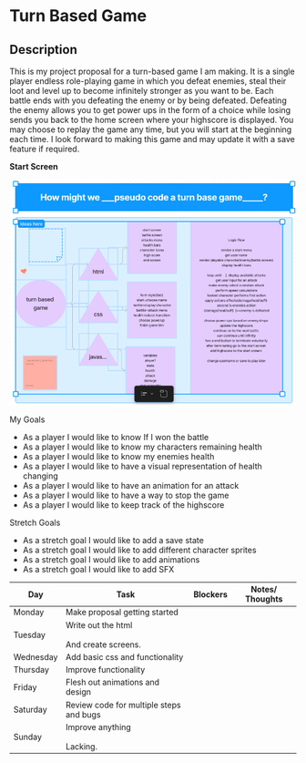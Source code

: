 # Turn Based Game

## Description

This is my project proposal for a turn-based game I am making. It is a single player endless role-playing game in which you defeat enemies, steal their loot and level up to become infinitely stronger as you want to be. Each battle ends with you defeating the enemy or by being defeated. Defeating the enemy allows you to get power ups in the form of a choice while losing sends you back to the home screen where your highscore is displayed. You may choose to replay the game any time, but you will start at the beginning each time. I look forward to making this game and may update it with a save feature if required.

**Start Screen**

![proposal flow chart](Screenshot_20240318_121058.png)

My Goals

- As a player I would like to know If I won the battle
- As a player I would like to know my characters remaining health
- As a player I would like to know my enemies health
- As a player I would like to have a visual representation of health changing
- As a player I would like to have an animation for an attack
- As a player I would like to have a way to stop the game
- As a player I would like to keep track of the highscore

Stretch Goals

- As a stretch goal I would like to add a save state
- As a stretch goal I would like to add different character sprites
- As a stretch goal I would like to add animations
- As a stretch goal I would like to add SFX

| **Day** | **Task** | **Blockers** | **Notes/ Thoughts** |
| --- | --- | --- | --- |
| Monday | Make proposal getting started |     |     |
| Tuesday | Write out the html<br><br>And create screens. |     |     |
| Wednesday | Add basic css and functionality |     |     |
| Thursday | Improve functionality |     |     |
| Friday | Flesh out animations and design |     |     |
| Saturday | Review code for multiple steps and bugs |     |     |
| Sunday | Improve anything<br><br>Lacking. |     |     |
